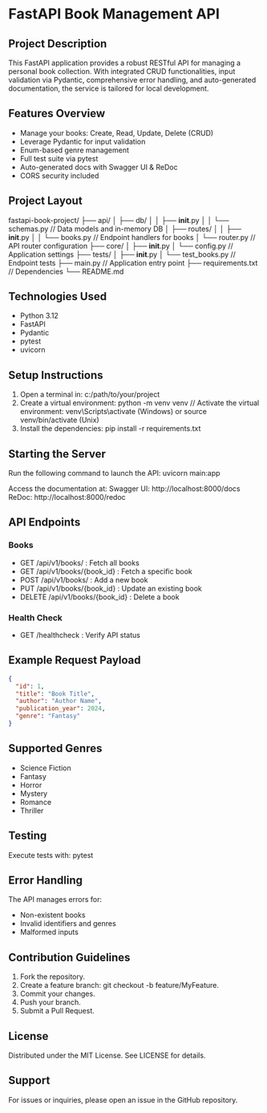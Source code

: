 # FastAPI Book Management API

## Project Description

This FastAPI application provides a robust RESTful API for managing a personal book collection. With integrated CRUD functionalities, input validation via Pydantic, comprehensive error handling, and auto-generated documentation, the service is tailored for local development.

## Features Overview

- Manage your books: Create, Read, Update, Delete (CRUD)
- Leverage Pydantic for input validation
- Enum-based genre management
- Full test suite via pytest
- Auto-generated docs with Swagger UI & ReDoc
- CORS security included

## Project Layout

fastapi-book-project/
 ├── api/ 
 │ ├── db/ 
 │ │ ├── __init__.py 
 │ │ └── schemas.py  // Data models and in-memory DB
 │ ├── routes/ 
 │ │ ├── __init__.py 
 │ │ └── books.py  // Endpoint handlers for books
 │ └── router.py  // API router configuration
 ├── core/ 
 │ ├── __init__.py 
 │ └── config.py  // Application settings
 ├── tests/ 
 │ ├── __init__.py 
 │ └── test_books.py  // Endpoint tests
 ├── main.py  // Application entry point
 ├── requirements.txt  // Dependencies
 └── README.md

## Technologies Used

- Python 3.12
- FastAPI
- Pydantic
- pytest
- uvicorn

## Setup Instructions

1. Open a terminal in:
   c:/path/to/your/project
2. Create a virtual environment:
   python -m venv venv
   // Activate the virtual environment:
   venv\Scripts\activate (Windows) or source venv/bin/activate (Unix)
3. Install the dependencies:
   pip install -r requirements.txt

## Starting the Server

Run the following command to launch the API:
   uvicorn main:app

Access the documentation at:
   Swagger UI: http://localhost:8000/docs
   ReDoc: http://localhost:8000/redoc

## API Endpoints

### Books
- GET /api/v1/books/ : Fetch all books
- GET /api/v1/books/{book_id} : Fetch a specific book
- POST /api/v1/books/ : Add a new book
- PUT /api/v1/books/{book_id} : Update an existing book
- DELETE /api/v1/books/{book_id} : Delete a book

### Health Check
- GET /healthcheck : Verify API status

## Example Request Payload

```json
{
  "id": 1,
  "title": "Book Title",
  "author": "Author Name",
  "publication_year": 2024,
  "genre": "Fantasy"
}
```

## Supported Genres

- Science Fiction
- Fantasy
- Horror
- Mystery
- Romance
- Thriller

## Testing

Execute tests with:
   pytest

## Error Handling

The API manages errors for:
- Non-existent books
- Invalid identifiers and genres
- Malformed inputs

## Contribution Guidelines

1. Fork the repository.
2. Create a feature branch: git checkout -b feature/MyFeature.
3. Commit your changes.
4. Push your branch.
5. Submit a Pull Request.

## License

Distributed under the MIT License. See LICENSE for details.

## Support

For issues or inquiries, please open an issue in the GitHub repository.
